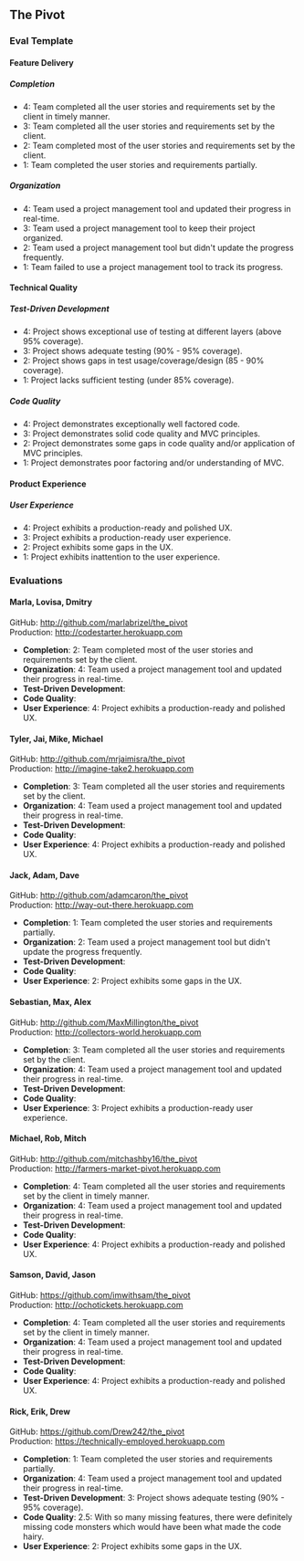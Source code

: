 ## The Pivot

### Eval Template

#### Feature Delivery

##### Completion

* 4: Team completed all the user stories and requirements set by the client in timely manner.
* 3: Team completed all the user stories and requirements set by the client.
* 2: Team completed most of the user stories and requirements set by the client.
* 1: Team completed the user stories and requirements partially.

##### Organization

* 4: Team used a project management tool and updated their progress in real-time.
* 3: Team used a project management tool to keep their project organized.
* 2: Team used a project management tool but didn't update the progress frequently.
* 1: Team failed to use a project management tool to track its progress.

#### Technical Quality

##### Test-Driven Development

* 4: Project shows exceptional use of testing at different layers (above 95% coverage).
* 3: Project shows adequate testing (90% - 95% coverage).
* 2: Project shows gaps in test usage/coverage/design (85 - 90% coverage).
* 1: Project lacks sufficient testing (under 85% coverage).

##### Code Quality

* 4: Project demonstrates exceptionally well factored code.
* 3: Project demonstrates solid code quality and MVC principles.
* 2: Project demonstrates some gaps in code quality and/or application of MVC principles.
* 1: Project demonstrates poor factoring and/or understanding of MVC.

#### Product Experience

##### User Experience

* 4: Project exhibits a production-ready and polished UX.
* 3: Project exhibits a production-ready user experience.
* 2: Project exhibits some gaps in the UX.
* 1: Project exhibits inattention to the user experience.

### Evaluations

#### Marla, Lovisa, Dmitry

GitHub: http://github.com/marlabrizel/the_pivot<br>
Production: http://codestarter.herokuapp.com

* **Completion**: 2: Team completed most of the user stories and requirements set by the client.
* **Organization**: 4: Team used a project management tool and updated their progress in real-time.
* **Test-Driven Development**:
* **Code Quality**:
* **User Experience**: 4: Project exhibits a production-ready and polished UX.

#### Tyler, Jai, Mike, Michael

GitHub: http://github.com/mrjaimisra/the_pivot<br>
Production: http://imagine-take2.herokuapp.com

* **Completion**: 3: Team completed all the user stories and requirements set by the client.
* **Organization**: 4: Team used a project management tool and updated their progress in real-time.
* **Test-Driven Development**:
* **Code Quality**:
* **User Experience**: 4: Project exhibits a production-ready and polished UX.

#### Jack, Adam, Dave

GitHub: http://github.com/adamcaron/the_pivot<br>
Production: http://way-out-there.herokuapp.com

* **Completion**: 1: Team completed the user stories and requirements partially.
* **Organization**: 2: Team used a project management tool but didn't update the progress frequently.
* **Test-Driven Development**:
* **Code Quality**:
* **User Experience**: 2: Project exhibits some gaps in the UX.

#### Sebastian, Max, Alex

GitHub: http://github.com/MaxMillington/the_pivot<br>
Production: http://collectors-world.herokuapp.com

* **Completion**: 3: Team completed all the user stories and requirements set by the client.
* **Organization**: 4: Team used a project management tool and updated their progress in real-time.
* **Test-Driven Development**:
* **Code Quality**:
* **User Experience**: 3: Project exhibits a production-ready user experience.

#### Michael, Rob, Mitch

GitHub: http://github.com/mitchashby16/the_pivot<br>
Production: http://farmers-market-pivot.herokuapp.com

* **Completion**: 4: Team completed all the user stories and requirements set by the client in timely manner.
* **Organization**: 4: Team used a project management tool and updated their progress in real-time.
* **Test-Driven Development**:
* **Code Quality**:
* **User Experience**: 4: Project exhibits a production-ready and polished UX.

#### Samson, David, Jason

GitHub: https://github.com/imwithsam/the_pivot<br>
Production: http://ochotickets.herokuapp.com

* **Completion**: 4: Team completed all the user stories and requirements set by the client in timely manner.
* **Organization**: 4: Team used a project management tool and updated their progress in real-time.
* **Test-Driven Development**:
* **Code Quality**:
* **User Experience**: 4: Project exhibits a production-ready and polished UX.

#### Rick, Erik, Drew

GitHub: https://github.com/Drew242/the_pivot<br>
Production: https://technically-employed.herokuapp.com

* **Completion**: 1: Team completed the user stories and requirements partially.
* **Organization**: 4: Team used a project management tool and updated their progress in real-time.
* **Test-Driven Development**: 3: Project shows adequate testing (90% - 95% coverage).
* **Code Quality**: 2.5: With so many missing features, there were definitely missing code monsters which would have been what made the code hairy.
* **User Experience**: 2: Project exhibits some gaps in the UX.
